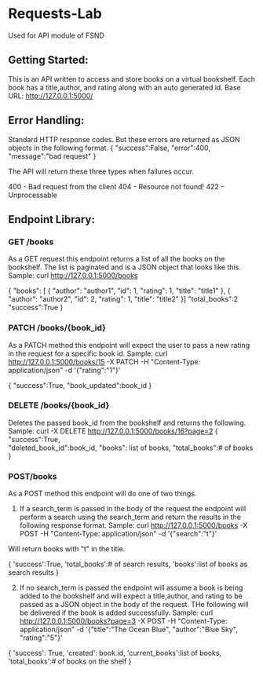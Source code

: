 # Requests-Lab
Used for API module of FSND

## Getting Started:
This is an API written to access and store books on a virtual bookshelf. Each book has a title,author, and rating along with an auto generated id.
Base URL: http://127.0.0.1:5000/

## Error Handling:
Standard HTTP response codes. But these errors are returned as JSON objects in the following format.
{
    "success":False,
    "error":400,
    "message":"bad request"
}

The API will return these three types when failures occur.

400 - Bad request from the client
404 - Resource not found!
422 - Unprocessable

## Endpoint Library:

### GET /books
As a GET request this endpoint returns a list of all the books on the bookshelf. The list is paginated and is a JSON object that looks like this.
Sample: curl http://127.0.0.1:5000/books

{
    "books": [
    {
      "author": "author1", 
      "id": 1, 
      "rating": 1, 
      "title": "title1"
    },
    {
      "author": "author2", 
      "id": 2, 
      "rating": 1, 
      "title": "title2"
    }] 
    "total_books":2
    "success":True
}

### PATCH /books/{book_id}
As a PATCH method this endpoint will expect the user to pass a new rating in the request for a specific book id.
Sample: curl http://127.0.0.1:5000/books/15 -X PATCH -H "Content-Type: application/json" -d '{"rating":"1"}'


{
    "success":True,
    "book_updated":book_id
}

### DELETE /books/{book_id}
Deletes the passed book_id from the bookshelf and returns the following.
Sample: curl -X DELETE http://127.0.0.1:5000/books/16?page=2
{
    "success":True,                     
    "deleted_book_id":book_id,
    "books": list of books,
    "total_books":# of books
}

### POST/books
As a POST method this endpoint will do one of two things.
1. If a search_term is passed in the body of the request the endpoint will perform a search using the search_term and return the results in the following response format.
Sample: curl http://127.0.0.1:5000/books -X POST -H "Content-Type: application/json" -d '{"search":"t"}'

Will return books with "t" in the title.

{
    'success':True,
    'total_books':# of search results,
    'books':list of books as search results
}

2. If no search_term is passed the endpoint will assume a book is being added to the bookshelf and will expect a title,author, and rating to be passed as a JSON object in the body of the request. THe following will be delivered if the book is added successfully.
Sample: curl http://127.0.0.1:5000/books?page=3 -X POST -H "Content-Type: application/json" -d '{"title":"The Ocean Blue", "author":"Blue Sky", "rating":"5"}'

{
    'success': True,
    'created': book.id,
    'current_books':list of books,
    'total_books':# of books on the shelf
}
